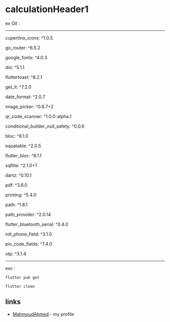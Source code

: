 
# calculationHeader1


ex Git :
***
  cupertino_icons: ^1.0.5
  
  go_router: ^6.5.2
  
  google_fonts: ^4.0.3
  
  dio: ^5.1.1
  
  fluttertoast: ^8.2.1
  
  get_it: ^7.2.0
  
  date_format: ^2.0.7
  
  image_picker: ^0.8.7+2
  
  qr_code_scanner: ^1.0.0-alpha.1
  
  conditional_builder_null_safety: ^0.0.6
  
  bloc: ^8.1.0
  
  equatable: ^2.0.5
  
  flutter_bloc: ^8.1.1
  
  sqflite: ^2.1.0+1
  
  dartz: ^0.10.1
  
  pdf: ^3.6.0

  printing: ^5.4.0
  
  path: ^1.8.1

  path_provider: ^2.0.14
  
  flutter_bluetooth_serial: ^0.4.0
  
  intl_phone_field: ^3.1.0
  
  pin_code_fields: ^7.4.0
  
  otp: ^3.1.4
***
exc :
~~~
flutter pub get

flutter clean

~~~
## links
- [MahmoudAhmed](https://github.com/MAHMOUDAHMED175/calculation) - my profile


